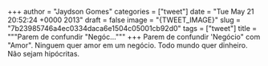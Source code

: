
+++
author = "Jaydson Gomes"
categories = ["tweet"]
date = "Tue May 21 20:52:24 +0000 2013"
draft = false
image = "{TWEET_IMAGE}"
slug = "7b23985746a4ec0334daca6e1504c05001cb92d0"
tags = ["tweet"]
title = """Parem de confundir "Negóc..."""
+++
Parem de confundir 'Negócio" com "Amor". Ninguem quer amor em um negócio. Todo mundo quer dinheiro. Não sejam hipócritas.
